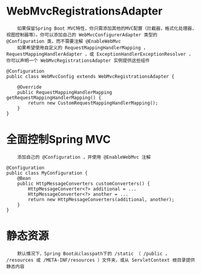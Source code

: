 # WebMvcRegistrationsAdapter<br>
		如果保留Spring Boot MVC特性，你只需添加其他的MVC配置（拦截器，格式化处理器，视图控制器等）。你可以添加自己的 WebMvcConfigurerAdapter 类型的 @Configuration 类，而不需要注解 @EnableWebMvc
		如果希望使用自定义的 RequestMappingHandlerMapping ， RequestMappingHandlerAdapter ，或 ExceptionHandlerExceptionResolver ，你可以声明一个 WebMvcRegistrationsAdapter 实例提供这些组件
```
@Configuration
public class WebMvcConfig extends WebMvcRegistrationsAdapter {

    @Override
    public RequestMappingHandlerMapping getRequestMappingHandlerMapping() {
        return new CustomRequestMappingHandlerMapping();
    }
}

```

# 全面控制Spring MVC<br>
		添加自己的 @Configuration ，并使用 @EnableWebMvc 注解
```
@Configuration
public class MyConfiguration {
	@Bean
	public HttpMessageConverters customConverters() {
		HttpMessageConverter<?> additional = ...
		HttpMessageConverter<?> another = ...
		return new HttpMessageConverters(additional, another);
	}
}
```

# 静态资源<br>
		默认情况下，Spring Boot从classpath下的 /static （ /public ， /resources 或 /META-INF/resources ）文件夹，或从 ServletContext 根目录提供静态内容